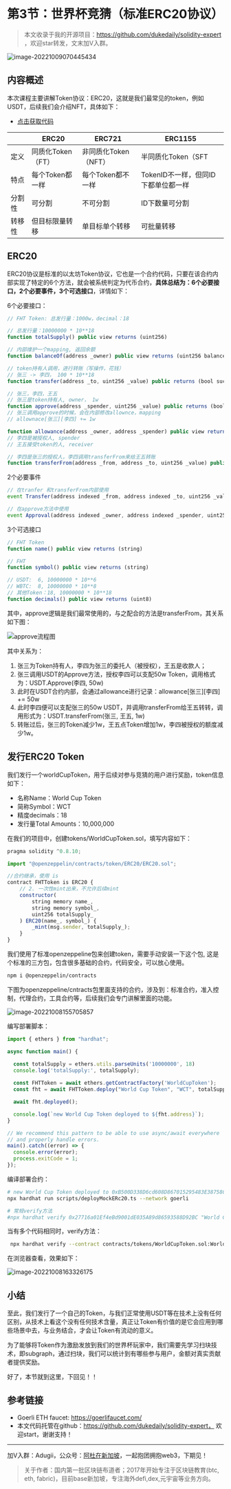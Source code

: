 # 第3节：世界杯竞猜（标准ERC20协议）

> 本文收录于我的开源项目：https://github.com/dukedaily/solidity-expert ，欢迎star转发，文末加V入群。

![image-20221009070445434](assets/image-20221009070445434.png)

## 内容概述

本次课程主要讲解Token协议：ERC20，这就是我们最常见的token，例如USDT，后续我们会介绍NFT，具体如下：

- [点击获取代码](https://github.com/dukedaily/solidity-expert/blob/main/08_项目实战-世界杯竞猜/)

|        | ERC20             | ERC721               | ERC1155                             |
| ------ | ----------------- | -------------------- | ----------------------------------- |
| 定义   | 同质化Token（FT） | 非同质化Token（NFT） | 半同质化Token（SFT                  |
| 特点   | 每个Token都一样   | 每个Token都不一样    | TokenID不一样，但同ID下都单位都一样 |
| 分割性 | 可分割            | 不可分割             | ID下数量可分割                      |
| 转移性 | 但目标限量转移    | 单目标单个转移       | 可批量转移                          |

## ERC20

ERC20协议是标准的以太坊Token协议，它也是一个合约代码，只要在该合约内部实现了特定的6个方法，就会被系统判定为代币合约，**具体总结为：6个必要接口，2个必要事件，3个可选接口**，详情如下：

6个必要接口：

```JavaScript
// FHT Token: 总发行量：1000w，decimal：18

// 总发行量：10000000 * 10**18
function totalSupply() public view returns (uint256)

// 内部维护一个mapping, 返回余额
function balanceOf(address _owner) public view returns (uint256 balance)

// token持有人调用，进行转账（写操作，花钱）
// 张三 -> 李四， 100 * 10**18
function transfer(address _to, uint256 _value) public returns (bool success)

// 张三，李四，王五
// 张三是token持有人, owner， 1w
function approve(address _spender, uint256 _value) public returns (bool success)
// 张三调用approve的时候，会在内部修改allownce，mapping
// allownace[张三][李四] += 1w

function allowance(address _owner, address _spender) public view returns (uint256 remaining)
// 李四是被授权人, spender
// 王五接受token的人, receiver

// 李四是张三的授权人，李四调用transferFrom来给王五转账
function transferFrom(address _from, address _to, uint256 _value) public returns (bool success)
```

2个必要事件

```js
// 在tranfer 和transferFrom内部使用
event Transfer(address indexed _from, address indexed _to, uint256 _value)

// 在approve方法中使用
event Approval(address indexed _owner, address indexed _spender, uint256 _value)
```

3个可选接口

```js
// FHT Token
function name() public view returns (string)

// FHT
function symbol() public view returns (string) 

// USDT:  6, 10000000 * 10**6
// WBTC:  8, 10000000 * 10**8
// 其他Token：18, 10000000 * 10**18
function decimals() public view returns (uint8)
```

其中，approve逻辑是我们最常使用的，与之配合的方法是transferFrom，其关系如下图：

![approve流程图](assets/approve流程图.jpg)

其中关系为：

1. 张三为Token持有人，李四为张三的委托人（被授权），王五是收款人；
2. 张三调用USDT的Approve方法，授权李四可以支配50w Token，调用格式为：USDT.Approve(李四, 50w)
3. 此时在USDT合约内部，会通过allowance进行记录：allowance[张三][李四] += 50w
4. 此时李四便可以支配张三的50w USDT，并调用transferFrom给王五转转，调用形式为：USDT.transferFrom(张三, 王五, 1w)
5. 转账过后，张三的Token减少1w，王五点Token增加1w，李四被授权的额度减少1w。



## 发行ERC20 Token

我们发行一个worldCupToken，用于后续对参与竞猜的用户进行奖励，token信息如下：

- 名称Name：World Cup Token
- 简称Symbol：WCT
- 精度decimals：18
- 发行量Total Amounts：10,000,000

在我们的项目中，创建tokens/WorldCupToken.sol，填写内容如下：

```JavaScript
pragma solidity ^0.8.10;

import "@openzeppelin/contracts/token/ERC20/ERC20.sol";

//合约继承，使用 is
contract FHTToken is ERC20 {
    // 2. 一次性mint出来，不允许后续mint
    constructor(
        string memory name_,
        string memory symbol_,
        uint256 totalSupply_
    ) ERC20(name_, symbol_) {
        _mint(msg.sender, totalSupply_);
    }
}
```

我们使用了标准openzeppeline包来创建token，需要手动安装一下这个包, 这是个标准的三方包，包含很多基础的合约，代码安全，可以放心使用。

```sh
npm i @openzeppelin/contracts
```

下图为openzeppeline/cntracts包里面支持的合约，涉及到：标准合约，准入控制，代理合约，工具合约等，后续我们会专门讲解里面的功能。

![image-20221008155705857](assets/image-20221008155705857.png)

编写部署脚本：

```js
import { ethers } from "hardhat";

async function main() {

  const totalSupply = ethers.utils.parseUnits('10000000', 18)
  console.log('totalSupply:', totalSupply);
  
  const FHTToken = await ethers.getContractFactory('WorldCupToken');
  const fht = await FHTToken.deploy("World Cup Token", "WCT", totalSupply);

  await fht.deployed();

  console.log(`new World Cup Token deployed to ${fht.address}`);
}

// We recommend this pattern to be able to use async/await everywhere
// and properly handle errors.
main().catch((error) => {
  console.error(error);
  process.exitCode = 1;
});
```

编译部署合约：

```sh
# new World Cup Token deployed to 0xB500D338D6cd608D867015295483E38758CC7711
npx hardhat run scripts/deployMockERc20.ts --network goerli

# 常规verify方法
#npx hardhat verify 0x27716a01Ef4eBd9001dE035A89d86593588D92BC "World Cup Token" "WCT" "10000000000000000000000000" --network goerli
```

当有多个代码相同时，verify方法：

```sh
 npx hardhat verify --contract contracts/tokens/WorldCupToken.sol:WorldCupToken 0xB500D338D6cd608D867015295483E38758CC7711 "World Cup Token" "WCT" "10000000000000000000000000" --network goerli
```

在浏览器查看，效果如下：

![image-20221008163326175](assets/image-20221008163326175.png)



## 小结

至此，我们发行了一个自己的Token，与我们正常使用USDT等在技术上没有任何区别，从技术上看这个没有任何技术含量，真正让Token有价值的是它会应用到哪些场景中去，与业务结合，才会让Token有流动的意义。

为了能够将Token作为激励发放到我们的世界杯玩家中，我们需要先学习扫块技术，即subgraph，通过扫块，我们可以统计到有哪些参与用户，金额对真实贡献者提供奖励。



好了，本节就到这里，下回见！！



## 参考链接

- Goerli ETH faucet: https://goerlifaucet.com/
- 本文代码托管在github：https://github.com/dukedaily/solidity-expert， 欢迎start，谢谢支持！



---

加V入群：Adugii，公众号：[阿杜在新加坡](https://mp.weixin.qq.com/s/kjBUa2JHCbOI_2UKmZxjJQ)，一起抱团拥抱web3，下期见！

> 关于作者：国内第一批区块链布道者；2017年开始专注于区块链教育(btc, eth, fabric)，目前base新加坡，专注海外defi,dex,元宇宙等业务方向。